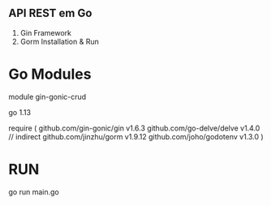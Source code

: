 ## API REST em Go

1. Gin Framework
2. Gorm
Installation & Run

# Go Modules

module gin-gonic-crud

go 1.13

require (
	github.com/gin-gonic/gin v1.6.3
	github.com/go-delve/delve v1.4.0 // indirect
	github.com/jinzhu/gorm v1.9.12
	github.com/joho/godotenv v1.3.0
)

# RUN 
go run main.go